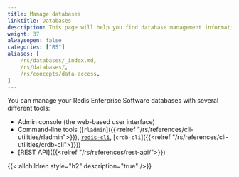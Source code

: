 ```yaml
---
title: Manage databases
linktitle: Databases
description: This page will help you find database management information in the Databases section.
weight: 37
alwaysopen: false
categories: ["RS"]
aliases: [
    /rs/databases/_index.md,
    /rs/databases/,
    /rs/concepts/data-access,
]
---
```


You can manage your Redis Enterprise Software databases with several different tools:

- Admin console (the web-based user interface)
- Command-line tools ([`rladmin`]({{<relref "/rs/references/cli-utilities/rladmin">}}), [`redis-cli`](https://redis.io/docs/manual/cli/), [`crdb-cli`]({{<relref "/rs/references/cli-utilities/crdb-cli">}}))
- [REST API]({{<relref "/rs/references/rest-api/">}})

{{< allchildren style="h2" description="true" />}}
